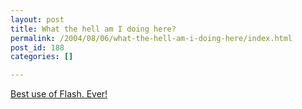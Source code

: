 ```yaml
---
layout: post
title: What the hell am I doing here?
permalink: /2004/08/06/what-the-hell-am-i-doing-here/index.html
post_id: 188
categories: []

---
```


 <a href="http://www.lowmorale.co.uk/creep/">Best use of Flash. Ever!</a>

